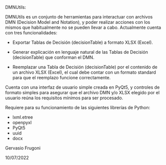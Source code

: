 DMNUtils:

DMNUtils es un conjunto de herramientas para interactuar con archivos DMN (Decision Model and Notation), y poder realizar acciones con los mismos que habitualmente no se pueden llevar a cabo.
Actualmente cuenta con tres funcionalidades:

* Exportar Tablas de Decisión (decisionTable) a formato XLSX (Excel).

* Generar explicación en lenguaje natural de las Tablas de Decisión (decisionTable) que conforman el DMN.

* Reemplazar una Tabla de Decisión (decisionTable) por el contenido de un archivo XLSX (Excel), el cual debe contar con un formato standard para que el reemplazo funcione correctamente.

Cuenta con una interfaz de usuario simple creada en PyQt5, y controles de formato simples para asegurar que el archivo DMN y/o XLSX elegido por el usuario reúna los requisitos mínimos para ser procesado.

Requiere para su funcionamiento de las siguientes librerías de Python:

- lxml.etree
- openpyxl
- PyQt5
- uuid
- docx


Gervasio Frugoni

10/07/2022
